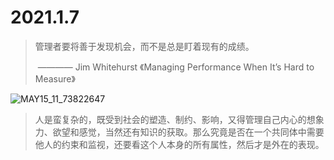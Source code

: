 # 2021.1.7

> 管理者要将善于发现机会，而不是总是盯着现有的成绩。
>
> ​            ———— Jim Whitehurst 《Managing Performance When It’s Hard to Measure》

![MAY15_11_73822647](https://hbr.org/resources/images/article_assets/2015/05/MAY15_11_73822647.jpg)

> 人是蛮复杂的，既受到社会的塑造、制约、影响，又得管理自己内心的想象力、欲望和感觉，当然还有知识的获取。那么究竟是否在一个共同体中需要他人的约束和监视，还要看这个人本身的所有属性，然后才是外在的表现。